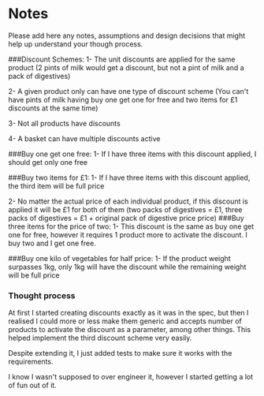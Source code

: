 # Notes

Please add here any notes, assumptions and design decisions that might help up understand your though process.

###Discount Schemes: 
1- The unit discounts are applied for the same product
(2 pints of milk would get a discount, but not a pint of milk and a pack of digestives)

2- A given product only can have one type of discount scheme
(You can't have pints of milk having buy one get one for free and two items for £1 discounts at the same time)

3- Not all products have discounts

4- A basket can have multiple discounts active

###Buy one get one free:
1- If I have three items with this discount applied, I should get only one free

###Buy two items for £1:
1- If I have three items with this discount applied, the third item will be full price

2- No matter the actual price of each individual product, if this discount is applied it will be £1
for both of them
(two packs of digestives = £1, three packs of digestives = £1 + original pack of digestive price price)
###Buy three items for the price of two:
1- This discount is the same as buy one get one for free, however it requires 1 product more to activate the discount.
I buy two and I get one free. 

###Buy one kilo of vegetables for half price:
1- If the product weight surpasses 1kg, only 1kg will have the discount while the remaining weight will be full price

### Thought process
At first I started creating discounts exactly as it was in the spec,
but then I realised I could more or less make them generic and accepts number of products to activate the discount as a
parameter, among other things. This helped implement the third discount scheme very easily.

Despite extending it, I just added tests to make sure it works with the requirements.

I know I wasn't supposed to over engineer it, however I started getting a lot of fun out of it. 

